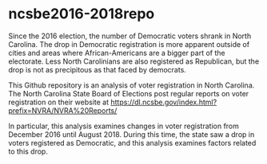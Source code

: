 # ncsbe2016-2018repo

Since the 2016 election, the number of Democratic voters shrank in North Carolina. The drop in Democratic registration is more apparent outside of cities and areas where African-Americans are a bigger part of the electorate.  Less North Carolinians are also registered as Republican, but the drop is not as precipitous as that faced by democrats.

This Github repository is an analysis of voter registration in North Carolina.  The North Carolina State Board of Elections post regular reports on voter registration on their website at https://dl.ncsbe.gov/index.html?prefix=NVRA/NVRA%20Reports/

In particular, this analysis examines changes in voter registration from December 2016 until August 2018.  During this time, the state saw a drop in voters registered as Democratic, and this analysis examines factors related to this drop.
